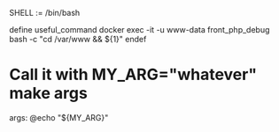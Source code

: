 SHELL := /bin/bash

define useful_command
	docker exec -it -u www-data front_php_debug bash -c "cd /var/www && ${1}"
endef

# Call it with MY_ARG="whatever" make args 
args:
	@echo "${MY_ARG}"
